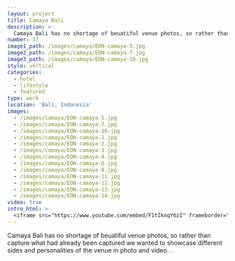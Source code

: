 ```yaml
---
layout: project
title: Camaya Bali
description: >-
  Camaya Bali has no shortage of beuatiful venue photos, so rather than capture what had already been captured we wanted to showcase different sides and personalities of the venue in photo and video.
number: 37
image1_path: /images/camaya/EON-camaya-5.jpg
image2_path: /images/camaya/EON-camaya-7.jpg
image3_path: /images/camaya/EON-camaya-10.jpg
style: vertical
categories:
  - hotel
  - lifestyle
  - featured
type: work
location: 'Bali, Indonesia'
images:
  - /images/camaya/EON-camaya-5.jpg
  - /images/camaya/EON-camaya-7.jpg
  - /images/camaya/EON-camaya-10.jpg
  - /images/camaya/EON-camaya-1.jpg
  - /images/camaya/EON-camaya-2.jpg
  - /images/camaya/EON-camaya-3.jpg
  - /images/camaya/EON-camaya-4.jpg
  - /images/camaya/EON-camaya-6.jpg
  - /images/camaya/EON-camaya-8.jpg
  - /images/camaya/EON-camaya-11.jpg
  - /images/camaya/EON-camaya-12.jpg
  - /images/camaya/EON-camaya-13.jpg
  - /images/camaya/EON-camaya-14.jpg
video: true
intro_html: >-
  <iframe src="https://www.youtube.com/embed/F1tIknqY6zI" frameborder="0" allow="accelerometer; autoplay; encrypted-media; gyroscope; picture-in-picture" allowfullscreen></iframe>
---
```




  Camaya Bali has no shortage of beuatiful venue photos, so rather than capture what had already been captured we wanted to showcase different sides and personalities of the venue in photo and video. .
